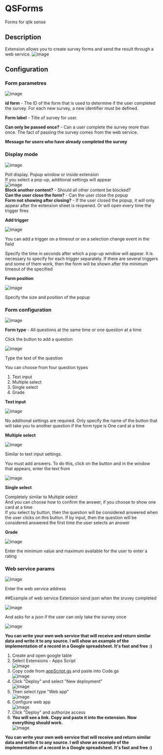 # QSForms
Forms for qlik sense

## Description
Extension allows you to create survey forms and send the result through a web service.
![image](https://user-images.githubusercontent.com/78903921/176679531-e3bd8ed9-5ce0-44de-a595-7f8818757481.png)

## Configuration

### Form parametres
![image](https://user-images.githubusercontent.com/78903921/176674966-7bac85c7-30a8-4462-adf8-6e4094f82fa3.png)
  
**id form** - The ID of the form that is used to determine if the user completed the survey. For each new survey, a new identifier must be defined.  
  
**Form label** - Title of survey for user.  
  
**Can only be passed once?** - Can a user complete the survey more than once. The fact of passing the survey comes from the web service. 
  
**Message for users who have already completed the survey**  

### Display mode
![image](https://user-images.githubusercontent.com/78903921/176681146-1e3bfa2c-673e-482f-bff2-954b436613e5.png)

Poll display. Popup window or inside extension  
If you select a pop-up, additional settings will appear  
![image](https://user-images.githubusercontent.com/78903921/176688023-1f97cb03-a0a1-4a62-a06e-9ddcea57275b.png)  
**Block another content?** - Should all other content be blocked?    
**Can the user close the form?** - Can the user close the popup  
**Form not showing after closing?** - If the user closed the popup, it will only appear after the extension sheet is reopened. Or will open every time the trigger fires

**Add trigger**

![image](https://user-images.githubusercontent.com/78903921/176689148-91fb4c8b-d025-4ca0-8315-e48f2742446f.png)

You can add a trigger on a timeout or on a selection change event in the field

Specify the time in seconds after which a pop-up window will appear. It is necessary to specify for each trigger separately. If there are several triggers and some of them work, then the form will be shown after the minimum timeout of the specified

**Form position**

![image](https://user-images.githubusercontent.com/78903921/176690047-1ad55d24-eb50-4102-91d5-e359f6bcec26.png)


Specify the size and position of the popup


### Form configuration

![image](https://user-images.githubusercontent.com/78903921/176682390-b852bd6e-796c-4e3e-8307-c76129fe5741.png)

**Form type** - All questions at the same time or one question at a time

Click the button to add a question

![image](https://user-images.githubusercontent.com/78903921/176682879-6c666281-5ebb-48b7-a213-5ff4171cae2d.png)

Type the text of the question

You can choose from four question types
1. Text input
2. Multiple select
3. Single select
4. Grade

**Text input**

![image](https://user-images.githubusercontent.com/78903921/176683643-d6aac6dc-78ee-4d7f-a4dd-565f8233f06c.png)

No additional settings are required. Only specify the name of the button that will take you to another question if the form type is One card at a time

**Multiple select**

![image](https://user-images.githubusercontent.com/78903921/176685359-bdd9468c-459f-4886-96c6-32a77264ddff.png)

Similar to text input settings.

You must add answers. To do this, click on the button and in the window that appears, enter the text from

![image](https://user-images.githubusercontent.com/78903921/176685718-620354c3-aa16-49f3-8338-e65c61d03b4c.png)

**Single select**

Completely similar to Multiple select  
And you can choose how to confirm the answer, if you choose to show one card at a time  
If you select by button, then the question will be considered answered when the user clicks on this button. If by input, then the question will be considered answered the first time the user selects an answer

**Grade**

![image](https://user-images.githubusercontent.com/78903921/176687424-b38b68aa-0e63-479d-8b42-0de3783e60f2.png)

Enter the minimum value and maximum available for the user to enter a rating

### Web service params

![image](https://user-images.githubusercontent.com/78903921/176690183-a4a1b731-54d5-4369-a4da-645d5493c9ce.png)

Enter the web service address

##Example of web service
Extension send json when the sruvey completed

![image](https://user-images.githubusercontent.com/78903921/176692676-c58a487b-6813-4192-8196-9e6451e45f34.png)

And asks for a json if the user can only take the survey once

![image](https://user-images.githubusercontent.com/78903921/176693222-42cd903a-602c-4cea-8549-6b5ec5e6bbd0.png)

**You can write your own web service that will receive and return similar data and write it to any source. I will show an example of the implementation of a record in a Google spreadsheet. It's fast and free :)**

1. Create and open google table
2. Select Extensions - Apps Script  
![image](https://user-images.githubusercontent.com/78903921/176696405-736fb7d5-971e-40ff-b535-12a44f84ff03.png)
3. Copy code from [appScript.gs](https://github.com/SemenovDaniil/QSForms/blob/main/appScript.gs) and paste into Code.gs  
![image](https://user-images.githubusercontent.com/78903921/176697344-2a9556be-cefc-4258-8636-571e06c97312.png)
4. Click "Deploy" and select "New deployment"    
![image](https://user-images.githubusercontent.com/78903921/176697530-b65440f7-86f7-4341-be13-4e47829566de.png)
5. Then select type "Web app"   
![image](https://user-images.githubusercontent.com/78903921/176697776-af67f357-435f-44bc-bc97-516adc2ea4ff.png)
6. Configure web app  
![image](https://user-images.githubusercontent.com/78903921/176698282-f1db4be9-52e5-477a-8d38-cd286eedfcd2.png)
7. Click "Deploy" and authorize access
8. **You will see a link. Copy and paste it into the extension. Now everything should work.**  
![image](https://user-images.githubusercontent.com/78903921/176698859-f89f11ec-d96e-4a95-9e04-b370a42d2e86.png)


**You can write your own web service that will receive and return similar data and write it to any source. I will show an example of the implementation of a record in a Google spreadsheet. It's fast and free :)**
